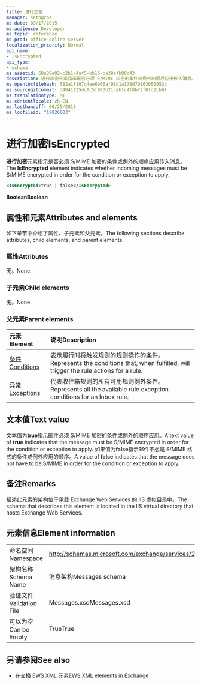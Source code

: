 ```yaml
---
title: 进行加密
manager: sethgros
ms.date: 09/17/2015
ms.audience: Developer
ms.topic: reference
ms.prod: office-online-server
localization_priority: Normal
api_name:
- IsEncrypted
api_type:
- schema
ms.assetid: 68a30e92-c2b1-4af5-bb16-ba38afb80c43
description: 进行加密元素指示是否必须 S/MIME 加密的条件或例外的顺序应用传入消息。
ms.openlocfilehash: 582a1f197d4ee6b60af91b1a178d79163b50052c
ms.sourcegitcommit: 34041125dc8c5f993b21cebfc4f8b72f0fd2cb6f
ms.translationtype: MT
ms.contentlocale: zh-CN
ms.lasthandoff: 06/25/2018
ms.locfileid: "19826003"
---
```

# <a name="isencrypted"></a><span data-ttu-id="fa7fc-103">进行加密</span><span class="sxs-lookup"><span data-stu-id="fa7fc-103">IsEncrypted</span></span>

<span data-ttu-id="fa7fc-104">**进行加密**元素指示是否必须 S/MIME 加密的条件或例外的顺序应用传入消息。</span><span class="sxs-lookup"><span data-stu-id="fa7fc-104">The **IsEncrypted** element indicates whether incoming messages must be S/MIME encrypted in order for the condition or exception to apply.</span></span> 
  
```XML
<IsEncrypted>true | false</IsEncrypted>
```

 <span data-ttu-id="fa7fc-105">**Boolean**</span><span class="sxs-lookup"><span data-stu-id="fa7fc-105">**Boolean**</span></span>
## <a name="attributes-and-elements"></a><span data-ttu-id="fa7fc-106">属性和元素</span><span class="sxs-lookup"><span data-stu-id="fa7fc-106">Attributes and elements</span></span>

<span data-ttu-id="fa7fc-107">如下章节中介绍了属性、子元素和父元素。</span><span class="sxs-lookup"><span data-stu-id="fa7fc-107">The following sections describe attributes, child elements, and parent elements.</span></span>
  
### <a name="attributes"></a><span data-ttu-id="fa7fc-108">属性</span><span class="sxs-lookup"><span data-stu-id="fa7fc-108">Attributes</span></span>

<span data-ttu-id="fa7fc-109">无。</span><span class="sxs-lookup"><span data-stu-id="fa7fc-109">None.</span></span>
  
### <a name="child-elements"></a><span data-ttu-id="fa7fc-110">子元素</span><span class="sxs-lookup"><span data-stu-id="fa7fc-110">Child elements</span></span>

<span data-ttu-id="fa7fc-111">无。</span><span class="sxs-lookup"><span data-stu-id="fa7fc-111">None.</span></span>
  
### <a name="parent-elements"></a><span data-ttu-id="fa7fc-112">父元素</span><span class="sxs-lookup"><span data-stu-id="fa7fc-112">Parent elements</span></span>

|<span data-ttu-id="fa7fc-113">**元素**</span><span class="sxs-lookup"><span data-stu-id="fa7fc-113">**Element**</span></span>|<span data-ttu-id="fa7fc-114">**说明**</span><span class="sxs-lookup"><span data-stu-id="fa7fc-114">**Description**</span></span>|
|:-----|:-----|
|[<span data-ttu-id="fa7fc-115">条件</span><span class="sxs-lookup"><span data-stu-id="fa7fc-115">Conditions</span></span>](conditions.md) <br/> |<span data-ttu-id="fa7fc-116">表示履行时将触发规则的规则操作的条件。</span><span class="sxs-lookup"><span data-stu-id="fa7fc-116">Represents the conditions that, when fulfilled, will trigger the rule actions for a rule.</span></span>  <br/> |
|[<span data-ttu-id="fa7fc-117">异常</span><span class="sxs-lookup"><span data-stu-id="fa7fc-117">Exceptions</span></span>](exceptions.md) <br/> |<span data-ttu-id="fa7fc-118">代表收件箱规则的所有可用规则例外条件。</span><span class="sxs-lookup"><span data-stu-id="fa7fc-118">Represents all the available rule exception conditions for an Inbox rule.</span></span>  <br/> |
   
## <a name="text-value"></a><span data-ttu-id="fa7fc-119">文本值</span><span class="sxs-lookup"><span data-stu-id="fa7fc-119">Text value</span></span>

<span data-ttu-id="fa7fc-120">文本值为**true**指示邮件必须 S/MIME 加密的条件或例外的顺序应用。</span><span class="sxs-lookup"><span data-stu-id="fa7fc-120">A text value of **true** indicates that the message must be S/MIME encrypted in order for the condition or exception to apply.</span></span> <span data-ttu-id="fa7fc-121">如果值为**false**指示邮件不必是 S/MIME 格式的条件或例外应用的顺序。</span><span class="sxs-lookup"><span data-stu-id="fa7fc-121">A value of **false** indicates that the message does not have to be S/MIME in order for the condition or exception to apply.</span></span> 
  
## <a name="remarks"></a><span data-ttu-id="fa7fc-122">备注</span><span class="sxs-lookup"><span data-stu-id="fa7fc-122">Remarks</span></span>

<span data-ttu-id="fa7fc-123">描述此元素的架构位于承载 Exchange Web Services 的 IIS 虚拟目录中。</span><span class="sxs-lookup"><span data-stu-id="fa7fc-123">The schema that describes this element is located in the IIS virtual directory that hosts Exchange Web Services.</span></span>
  
## <a name="element-information"></a><span data-ttu-id="fa7fc-124">元素信息</span><span class="sxs-lookup"><span data-stu-id="fa7fc-124">Element information</span></span>

|||
|:-----|:-----|
|<span data-ttu-id="fa7fc-125">命名空间</span><span class="sxs-lookup"><span data-stu-id="fa7fc-125">Namespace</span></span>  <br/> |http://schemas.microsoft.com/exchange/services/2006/messages  <br/> |
|<span data-ttu-id="fa7fc-126">架构名称</span><span class="sxs-lookup"><span data-stu-id="fa7fc-126">Schema Name</span></span>  <br/> |<span data-ttu-id="fa7fc-127">消息架构</span><span class="sxs-lookup"><span data-stu-id="fa7fc-127">Messages schema</span></span>  <br/> |
|<span data-ttu-id="fa7fc-128">验证文件</span><span class="sxs-lookup"><span data-stu-id="fa7fc-128">Validation File</span></span>  <br/> |<span data-ttu-id="fa7fc-129">Messages.xsd</span><span class="sxs-lookup"><span data-stu-id="fa7fc-129">Messages.xsd</span></span>  <br/> |
|<span data-ttu-id="fa7fc-130">可以为空</span><span class="sxs-lookup"><span data-stu-id="fa7fc-130">Can be Empty</span></span>  <br/> |<span data-ttu-id="fa7fc-131">True</span><span class="sxs-lookup"><span data-stu-id="fa7fc-131">True</span></span>  <br/> |
   
## <a name="see-also"></a><span data-ttu-id="fa7fc-132">另请参阅</span><span class="sxs-lookup"><span data-stu-id="fa7fc-132">See also</span></span>



- [<span data-ttu-id="fa7fc-133">在交换 EWS XML 元素</span><span class="sxs-lookup"><span data-stu-id="fa7fc-133">EWS XML elements in Exchange</span></span>](ews-xml-elements-in-exchange.md)

